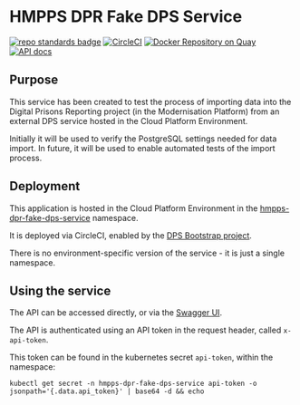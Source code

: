 # HMPPS DPR Fake DPS Service
[![repo standards badge](https://img.shields.io/badge/dynamic/json?color=blue&style=flat&logo=github&label=MoJ%20Compliant&query=%24.result&url=https%3A%2F%2Foperations-engineering-reports.cloud-platform.service.justice.gov.uk%2Fapi%2Fv1%2Fcompliant_public_repositories%2Fhmpps-dpr-fake-dps-service)](https://operations-engineering-reports.cloud-platform.service.justice.gov.uk/public-github-repositories.html#hmpps-dpr-fake-dps-service "Link to report")
[![CircleCI](https://circleci.com/gh/ministryofjustice/hmpps-dpr-fake-dps-service/tree/main.svg?style=svg)](https://circleci.com/gh/ministryofjustice/hmpps-dpr-fake-dps-service)
[![Docker Repository on Quay](https://quay.io/repository/hmpps/hmpps-dpr-fake-dps-service/status "Docker Repository on Quay")](https://quay.io/repository/hmpps/hmpps-dpr-fake-dps-service)
[![API docs](https://img.shields.io/badge/API_docs_-view-85EA2D.svg?logo=swagger)](https://hmpps-dpr-fake-dps-service.hmpps.service.justice.gov.uk/swagger-ui/index.html)

## Purpose

This service has been created to test the process of importing data into the Digital Prisons Reporting project (in the Modernisation Platform) from an external DPS service hosted in the Cloud Platform Environment.

Initially it will be used to verify the PostgreSQL settings needed for data import. In future, it will be used to enable automated tests of the import process.

## Deployment

This application is hosted in the Cloud Platform Environment in the [hmpps-dpr-fake-dps-service](https://github.com/ministryofjustice/cloud-platform-environments/tree/main/namespaces/live.cloud-platform.service.justice.gov.uk/hmpps-dpr-fake-dps-service) namespace.

It is deployed via CircleCI, enabled by the [DPS Bootstrap project](https://github.com/ministryofjustice/dps-project-bootstrap/blob/main/projects.json#L2219).

There is no environment-specific version of the service - it is just a single namespace.

## Using the service

The API can be accessed directly, or via the [Swagger UI](https://hmpps-dpr-fake-dps-service.hmpps.service.justice.gov.uk/swagger-ui/index.html).

The API is authenticated using an API token in the request header, called `x-api-token`.

This token can be found in the kubernetes secret `api-token`, within the namespace:

```shell
kubectl get secret -n hmpps-dpr-fake-dps-service api-token -o jsonpath='{.data.api_token}' | base64 -d && echo
```
